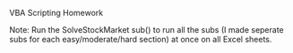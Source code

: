 VBA Scripting Homework

Note: Run the SolveStockMarket sub() to run all the subs (I made seperate subs for each easy/moderate/hard section) at once on all Excel sheets.
